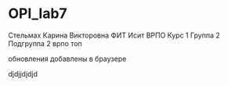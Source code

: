 # OPI_lab7
Стельмах Карина Викторовна ФИТ Исит ВРПО Курс 1 Группа 2 Подгруппа 2
врпо топ


обновления добавлены в браузере


djdjjdjdjd
